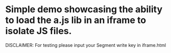 # Simple demo showcasing the ability to load the a.js lib in an iframe to isolate JS files. 

DISCLAIMER: For testing please input your Segment write key in iframe.html
